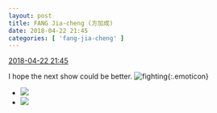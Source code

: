 ```yaml
---
layout: post
title: FANG Jia-cheng (方加成)
date: 2018-04-22 21:45
categories: [ 'fang-jia-cheng' ]
---
```


<div class="weibo-info">
  <a href="https://weibo.com/6505661195/Gdjfh0tS3">2018-04-22 21:45</a>
</div>

I hope the next show could be better. ![fighting](https://img.t.sinajs.cn/t4/appstyle/expression/ext/normal/9f/2018new_jiayou_org.png){:.emoticon}

<!-- more -->

<ul class="weibo-pic-list-1">
  <li class="weibo-pic">
    <a href="https://wx3.sinaimg.cn/mw690/0076h5Fhgy1fqlrpiazwmj30qo1bfdr8.jpg"><img src="https://wx3.sinaimg.cn/thumb150/0076h5Fhgy1fqlrpiazwmj30qo1bfdr8.jpg"/></a>
  </li>
  <li class="weibo-pic">
    <a href="https://wx2.sinaimg.cn/mw690/0076h5Fhgy1fqlrpjsmdqj31bf0qo47t.jpg"><img src="https://wx2.sinaimg.cn/thumb150/0076h5Fhgy1fqlrpjsmdqj31bf0qo47t.jpg"/></a>
  </li>
</ul>

